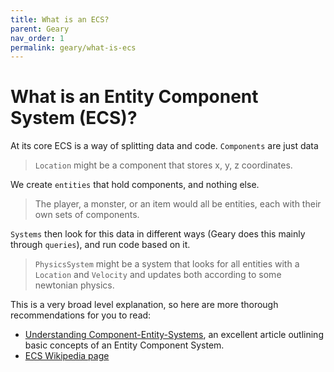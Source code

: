 ```yaml
---
title: What is an ECS?
parent: Geary
nav_order: 1
permalink: geary/what-is-ecs
---
```


# What is an Entity Component System (ECS)?
At its core ECS is a way of splitting data and code. `Components` are just data

> `Location` might be a component that stores x, y, z coordinates.

We create `entities` that hold components, and nothing else.

> The player, a monster, or an item would all be entities, each with their own sets of components.

`Systems` then look for this data in different ways (Geary does this mainly through `queries`), and run code based on it.

> `PhysicsSystem` might be a system that looks for all entities with a `Location` and `Velocity` and updates both according to some newtonian physics.

This is a very broad level explanation, so here are more thorough recommendations for you to read:

- [Understanding Component-Entity-Systems](https://www.gamedev.net/tutorials/_/technical/game-programming/understanding-component-entity-systems-r3013/), an excellent article outlining basic concepts of an Entity Component System.
- [ECS Wikipedia page](https://en.wikipedia.org/wiki/Entity_component_system)
